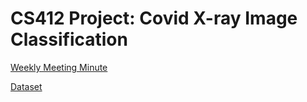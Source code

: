 # CS412 Project: Covid X-ray Image Classification

[Weekly Meeting Minute](https://docs.google.com/document/d/1wEajJbrCYYQxpfayAGwHiW4xb-JEEWrZyfxJ4gDY6As/edit)

[Dataset](https://drive.google.com/drive/folders/1qaY8Qktg2PLcjFBsAlsKVLHt06cgB-L8?usp=sharing)
